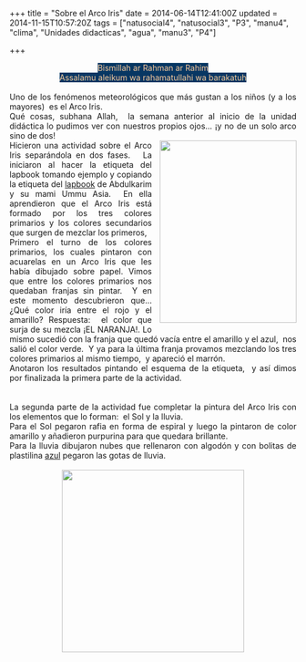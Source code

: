 +++
title = "Sobre el Arco Iris"
date = 2014-06-14T12:41:00Z
updated = 2014-11-15T10:57:20Z
tags = ["natusocial4", "natusocial3", "P3", "manu4", "clima", "Unidades didacticas", "agua", "manu3", "P4"]

+++

<div dir="ltr" style="text-align: left;" trbidi="on"><div style="text-align: center;"><span style="background-color: #073763;"><span style="color: #f9cb9c;">Bismillah ar Rahman ar Rahim</span></span></div><div style="text-align: center;"><span style="background-color: #073763;"><span style="color: #f9cb9c;">Assalamu aleikum wa rahamatullahi wa barakatuh</span></span></div><br /><div style="text-align: justify;">Uno de los fenómenos meteorológicos que más gustan a los niños (y a los mayores)&nbsp; es el Arco Iris.</div><div style="text-align: justify;">Qué cosas, subhana Allah,&nbsp; la semana anterior al inicio de la unidad didáctica lo pudimos ver con nuestros propios ojos… ¡y no de un solo arco sino de dos!<br /></div><div style="text-align: justify;"><a href="https://images-blogger-opensocial.googleusercontent.com/gadgets/proxy?url=http%3A%2F%2Flh5.ggpht.com%2F-s2rs7HUcZrw%2FU5ooRqy8AGI%2FAAAAAAAAGwM%2FtwhI_Fc23DI%2Fs640%2F2014-06-03-13-58-36_deco.jpg&amp;container=blogger&amp;gadget=a&amp;rewriteMime=image%2F*" imageanchor="1" style="clear: right; float: right; margin-bottom: 1em; margin-left: 1em;"><img border="0" src="http://lh5.ggpht.com/-s2rs7HUcZrw/U5ooRqy8AGI/AAAAAAAAGwM/twhI_Fc23DI/s640/2014-06-03-13-58-36_deco.jpg" height="320" width="240" /></a>Hicieron una actividad sobre el Arco Iris separándola en dos fases.&nbsp;&nbsp; La iniciaron al&nbsp;hacer la etiqueta del lapbook tomando ejemplo y copiando la etiqueta del <a href="http://lapicesdecoloresymadera.blogspot.com.es/2014/05/lapbook-fenomenos-atmosfericos.html" target="_blank">lapbook</a> de Abdulkarim y su mami Ummu Asia.&nbsp; En ella aprendieron que el Arco Iris está formado por los tres colores primarios y los colores secundarios que surgen de mezclar los primeros,</div><div style="text-align: justify;">Primero el turno de los colores primarios, los cuales pintaron con acuarelas en un Arco Iris que les había dibujado sobre papel. Vimos que entre los colores primarios nos quedaban franjas sin pintar.&nbsp; Y en este momento descubrieron que… ¿Qué color iría entre el rojo y el amarillo? Respuesta:&nbsp; el color que surja de su mezcla ¡EL NARANJA!. Lo mismo sucedió con la franja que quedó vacía entre el amarillo y el azul,&nbsp; nos salió el color verde.&nbsp; Y ya para la última franja provamos mezclando los tres colores primarios al mismo tiempo,&nbsp; y apareció el marrón. </div><div style="text-align: justify;">Anotaron los resultados pintando el esquema de la etiqueta,&nbsp; y así dimos por finalizada la primera parte de la actividad.<br /><br /><a name='more'></a> <br /></div><div style="text-align: justify;"><div class="separator" style="clear: both; text-align: center;"> </div>La segunda parte de la actividad fue completar la pintura del Arco Iris con los elementos que lo forman:&nbsp; el Sol y la lluvia. </div><div style="text-align: justify;">Para el Sol pegaron rafia en forma de espiral y luego la pintaron de color amarillo y añadieron purpurina para que quedara brillante. </div><div style="text-align: justify;">Para la lluvia dibujaron nubes que rellenaron con algodón y con bolitas de plastilina <u>azul</u> pegaron las gotas de lluvia. <br /><br /></div><div class="separator" style="clear: both; text-align: center;"><a href="http://lh6.ggpht.com/-9IL5hkdeNJg/U5ooiQqOJVI/AAAAAAAAGwU/uEmqTWcUW-Q/s1600/2014-06-11-10-22-49_deco.jpg" imageanchor="1" style="margin-left: 1em; margin-right: 1em;"> <img border="0" src="http://lh6.ggpht.com/-9IL5hkdeNJg/U5ooiQqOJVI/AAAAAAAAGwU/uEmqTWcUW-Q/s640/2014-06-11-10-22-49_deco.jpg" height="320" width="320" /> </a> </div></div>
